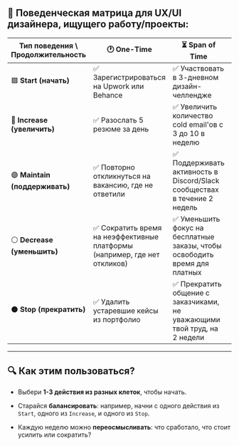 ## 🧠 Поведенческая матрица для UX/UI дизайнера, ищущего работу/проекты:

|Тип поведения \ Продолжительность|🕐 One-Time|⏳ Span of Time|🔁 Ongoing|
|---|---|---|---|
|🟩 **Start (начать)**|✅ Зарегистрироваться на Upwork или Behance|✅ Участвовать в 3-дневном дизайн-челлендже|✅ Начать публиковать кейсы 1 раз в неделю|
|🔵 **Increase (увеличить)**|✅ Разослать 5 резюме за день|✅ Увеличить количество cold email'ов с 3 до 10 в неделю|✅ Увеличивать частоту постов в LinkedIn до 3 раз в неделю|
|🟣 **Maintain (поддерживать)**|✅ Повторно откликнуться на вакансию, где не ответили|✅ Поддерживать активность в Discord/Slack сообществах в течение 2 недель|✅ Сохранять рутину ежедневного поиска 30 минут в день|
|⚪ **Decrease (уменьшить)**|✅ Сократить время на неэффективные платформы (например, где нет откликов)|✅ Уменьшить фокус на бесплатные заказы, чтобы освободить время для платных|✅ Постепенно уменьшать количество откликов на "низкокачественные" вакансии|
|⚫ **Stop (прекратить)**|✅ Удалить устаревшие кейсы из портфолио|✅ Прекратить общение с заказчиками, не уважающими твой труд, на 2 недели|✅ Полностью отказаться от работы с микрозадачами без перспектив|

---

## 🔍 Как этим пользоваться?

- Выбери **1-3 действия из разных клеток**, чтобы начать.
    
- Старайся **балансировать**: например, начни с одного действия из `Start`, одного из `Increase`, и одного из `Stop`.
    
- Каждую неделю можно **переосмысливать**: что сработало, что стоит усилить или сократить?
    
